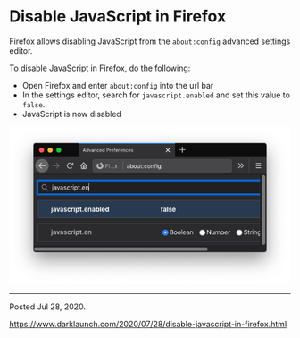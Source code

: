 # Disable JavaScript in Firefox

Firefox allows disabling JavaScript from the `about:config` advanced settings editor.

To disable JavaScript in Firefox, do the following:

* Open Firefox and enter `about:config` into the url bar
* In the settings editor, search for `javascript.enabled` and set this value to `false`.
* JavaScript is now disabled

<img alt="" src="/img/uploads/2020-07/firefox-disable-javascript.png" />

---

Posted Jul 28, 2020.

https://www.darklaunch.com/2020/07/28/disable-javascript-in-firefox.html